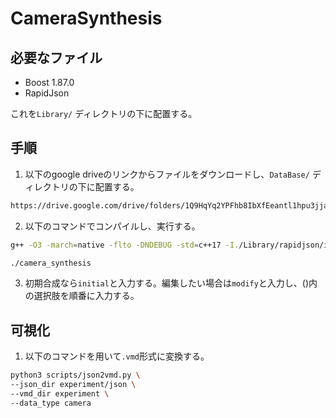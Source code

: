 # CameraSynthesis

## 必要なファイル

* Boost 1.87.0
* RapidJson

これを`Library/` ディレクトリの下に配置する。

## 手順
1. 以下のgoogle driveのリンクからファイルをダウンロードし、`DataBase/` ディレクトリの下に配置する。

```.bash
https://drive.google.com/drive/folders/1Q9HqYq2YPFhb8IbXfEeantl1hpu3jjaV?usp=share_link
```

2. 以下のコマンドでコンパイルし、実行する。

```.bash
g++ -O3 -march=native -flto -DNDEBUG -std=c++17 -I./Library/rapidjson/include -I./Library/msgpack-c-cpp_master/include -I ./Library/boost_1_87_0 -o camera_synthesis ./main.cpp

./camera_synthesis
```

3. 初期合成なら`initial`と入力する。編集したい場合は`modify`と入力し、()内の選択肢を順番に入力する。

## 可視化
1. 以下のコマンドを用いて`.vmd`形式に変換する。

```.bash
python3 scripts/json2vmd.py \
--json_dir experiment/json \
--vmd_dir experiment \
--data_type camera
```
